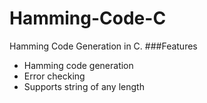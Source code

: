 # Hamming-Code-C
Hamming Code Generation in C. 
###Features
* Hamming code generation 
* Error checking 
* Supports string of any length
